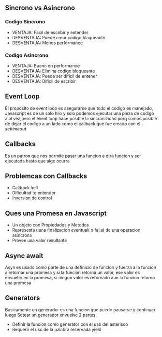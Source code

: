 ## Sincrono vs Asincrono
### Codigo Sincrono
- VENTAJA: Facil de escribir y entender
- DESVENTAJA: Puede crear codigo bloqueante
- DESVENTAJA: Menos performance
### Codigo Asincrono
- VENTAJA: Bueno en performance
- DESVENTAJA: Elimina codigo bloqueante
- DESVENTAJA: Puede ser dificil de entener
- DESVENTAJA: Dificil de escribir

## Event Loop
El proposito de event loop es asegurarse que todo el codigo es manejado, Javascript es de un solo hilo y solo podemos ejecutar una pieza de codigo a al vez,pero el event loop hace posible la sincronizidad porq somos posible de dejar el codigo a un lado como el callback que fue creado con el *settimeout*
## Callbacks
Es un patron que nos permite pasar una funcion a otra funcion y ser ejecutada hasta que algo ocurra
## Problemcas con Callbacks
- Callback hell
- Dificultad to entender
- Inversion de control
## Ques una Promesa en Javascript
- Un objeto con Propiedades y Metodos
- Representa uuna finalizacion eventual( o falla) de una operacion asincrona
- Provee una valor resultante
## Async await
Asyn es usado como parte de una definicio de funcion y fuerza a la funcion a retornar una promesa y si la funcion retorna un valor, ese valor es envuelto en la promesa, si ningun valor es retornado aun la funcion retorna una promesa
## Generators
Basicamente un generador es una funcion que puede pausarse y continuar luego
Setear un generador envuelve 2 partes:
- Definir la funcion como generator con el uso del asterisco
- Requerir el uso de la palabra reservada yield
